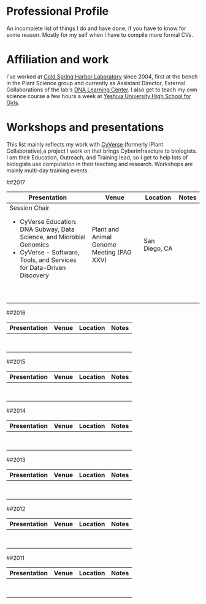 # Professional Profile

An incomplete list of things I do and have done, if you have to know for some
reason. Mostly for my self when I have to compile more formal CVs.

# Affiliation and work

I've worked at [Cold Spring Harbor Laboratory](http://www.cshl.edu) since 2004, first
at the bench in the Plant Science group and currently as Assistant Director,
External Collaborations of the lab's [DNA Learning Center](http://www.dnalc.org). I
also get to teach my own science course a few hours a week at
[Yeshiva University High School for Girls](http://www.yushg.org).

# Workshops and presentations

This list mainly reflects my work with [CyVerse](http://www.cyverse.org) (formerly
iPlant Collaborative),a project I work on that brings Cyberinfrascture to biologists.
I am their Education, Outreach, and Training lead, so I get to help lots of
biologists use computation in their teaching and research. Workshops are mainly
multi-day training events.

##2017

|Presentation|Venue|Location|Notes|
|------------|-----|--------|-----|
|Session Chair <ul><li>CyVerse Education: DNA Subway, Data Science, and Microbial Genomics<li>CyVerse - Software, Tools, and Services for Data-Driven Discovery <ul>|Plant and Animal Genome Meeting (PAG XXV)|San Diego, CA||
|||||
|||||
|||||
|||||
|||||
|||||
|||||

##2016

|Presentation|Venue|Location|Notes|
|------------|-----|--------|-----|
|||||
|||||
|||||
|||||
|||||
|||||
|||||
|||||

##2015

|Presentation|Venue|Location|Notes|
|------------|-----|--------|-----|
|||||
|||||
|||||
|||||
|||||
|||||
|||||
|||||

##2014

|Presentation|Venue|Location|Notes|
|------------|-----|--------|-----|
|||||
|||||
|||||
|||||
|||||
|||||
|||||
|||||

##2013

|Presentation|Venue|Location|Notes|
|------------|-----|--------|-----|
|||||
|||||
|||||
|||||
|||||
|||||
|||||
|||||

##2012

|Presentation|Venue|Location|Notes|
|------------|-----|--------|-----|
|||||
|||||
|||||
|||||
|||||
|||||
|||||
|||||

##2011

|Presentation|Venue|Location|Notes|
|------------|-----|--------|-----|
|||||
|||||
|||||
|||||
|||||
|||||
|||||
|||||
